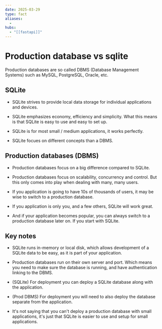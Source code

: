 ```yaml
---
date: 2025-03-29
type: fact
aliases:
  -
hubs:
  - "[[fastapi]]"
---
```


# Production database vs sqlite

Production databases are so called DBMS (Database Management Systems) such as MySQL, PostgreSQL, Oracle, etc.


## SQLite

- SQLite strives to provide local data storage for individual applications and devices.

- SQLite emphasizes economy, efficiency and simplicity. What this means is that SQLite is easy to use and easy to set up.

- SQLite is for most small / medium applications, it works perfectly.

- SQLite focues on different concepts than a DBMS.


## Production databases (DBMS)

- Production databases focus on a big difference compared to SQLite.

- Production databases focus on scalability, concurrency and control. But this only comes into play when dealing with many, many users.

- If you application is going to have 10s of thousands of users, it may be wise to switch to a production database.

- If you application is only you, and a few others, SQLite will work great.

- And if your application becomes popular, you can always switch to a production database later on. If you start with SQLite.


## Key notes

- SQLite runs in-memory or local disk, which allows development of a SQLite data to be easy, as it is part of your application.

- Production databases run on their own server and port. Which means you need to make sure the database is running, and have authentication linking to the DBMS.

- (SQLite) For deployment you can deploy a SQLite database along with the application.

- (Prod DBMS) For deployment you will need to also deploy the database separate from the application.

- It's not saying that you can't deploy a production database with small applications, it's just that SQLite is easier to use and setup for small applications.

